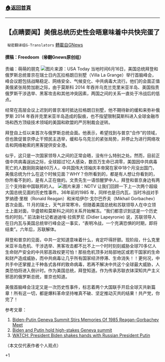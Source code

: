 ###  [:house:返回首頁](https://github.com/ourhimalayas/txt)
---

## 【点睛要闻】美俄总统历史性会晤意味着中共快完蛋了
` 秘密翻译组G-Translators` [轉載自GNews](https://gnews.org/zh-hans/1328231/)

#### 撰稿：Freedoom（㊙翻Gnews原创组）
责编：萌萌的朋克
![]()![](https://gnews-media-offload.s3.amazonaws.com/wp-content/uploads/2021/06/17003345/usatoday.jpg)图片来源：USA Today
当地时间6月16日，美国总统拜登和俄罗斯总统普京在瑞士日内瓦拉格朗日别墅（Villa La Grange）举行首脑峰会，峰会议题包括战略稳定、网络安全、气候变化、中共病毒大流行。他们的会面正值美俄紧张局势加剧之际，由于莫斯科 2014 年吞并乌克兰克里米亚半岛、美国指责俄罗斯干涉选举、黑客攻击和其他冲突因素，两国之间的关系一直处于冷战后的低点。

经常在高层会议上迟到的普京准时抵达拉格朗日别墅，他不期待新的缓和来弥补俄罗斯 2014 年吞并克里米亚半岛造成的裂痕，也不指望限制莫斯科进入全球金融市场和西方顶级技术领域的美国和欧盟的严厉制裁会逆转。

拜登自上任以来首次与俄罗斯总统会面。他表示，希望找到与普京“合作”的领域，但也敦促普京停止干预民主选举，缓和与乌克兰的紧张局势，并停止为进行网络攻击和网络勒索的黑客提供安全港。

似乎，这只是一次国家领导人之间的正常会晤，没有什么特别之处。然而，目前正值中共病毒逞凶之际，全球超过1亿人感染，数百万生命已凋零，美国因中共病毒死亡的人数刚刚突破60万人，中共国伟大领袖庆丰帝窝在家中18个月没出国门，美俄总统为什么在这个时候见面？WHY？你所看到的，都是有人想让你看到的，你所看不到的，是有人正在做的。文贵先生一语惊醒梦中人，拜登和普京身边有两三个支持新中国联邦的人。
![]()![](https://gnews-media-offload.s3.amazonaws.com/wp-content/uploads/2021/06/17014218/NDTV.jpg)图片来源：NDTV
让我们回顾一下上一次两个超级大国总统见面的历史性事件。36年前的1985 年，同样也是日内瓦，当时冷战对手罗纳德·里根（Ronald Reagan）和米哈伊尔·戈尔巴乔夫（Mikhail Gorbachev）首次会面。11 月的瑞士，天气非常寒冷，但随着美国总统和苏联领导人在中立领土上面对面，华盛顿和莫斯科之间的关系开始解冻。“我们都意识到这是一个历史性的时刻。” 前法新社记者迪迪埃·拉佩罗尼 (Didier Lapeyronie) 说，苏联领导人在日内瓦与美国总统举行峰会这一事实，“表明冷战，一个充满恐惧的时期，即将结束”。六年后，苏联解体。

拜登和普京的见面，中共一定知道意味着什么，肯定吓得肝颤。现阶段，什么克里米亚半岛危机、干涉选举、黑客攻击都不比不上一个时时刻刻威胁全球70多亿人生命财产安全的中共邪恶政权更可怕！那些危机顶多对局部地区或若干国家的生命和财产造成威胁，而中共病毒让几乎所有国家经济停滞、生命消失！！更何况，中共手中还掌握上千种各式各样的致命病毒，若再不解决中共这个全球最大威胁，人类恐怕将进入倒计时。作为美国总统，拜登知道。作为传承苏联衣钵深知共产主义邪恶的俄罗斯总统，普京也知道。

美俄首脑峰会注定又是一次历史性事件，标志着两个大国联手开启全球灭共新篇章！所有这一切，都是爆料革命坚持唯真不破、坚定推动灭共的结果！共产党，你完了！

参考文章：

1. [Biden-Putin Geneva Summit Stirs Memories Of 1985 Reagan-Gorbachev Meet](https://www.ndtv.com/world-news/us-president-joe-biden-russian-president-vladimir-putin-geneva-summit-stirs-memories-of-1985-reagan-gorbachev-meet-2465485)
2. [Biden and Putin hold high-stakes Geneva summit](https://www.cnn.com/world/live-news/biden-putin-meeting-geneva-updates-intl/index.html)
3. [WATCH: President Biden shakes hands with Russian President Putin](https://www.kmov.com/news/watch-president-biden-shakes-hands-with-russian-president-putin/article_008bf827-9034-583e-b37f-003f40e93aa6.html?block_id=1057681)


（本文仅代表作者个人观点）

+1
